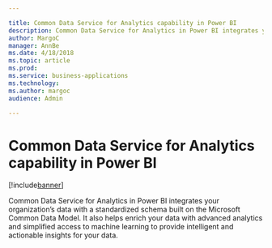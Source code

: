 ```yaml
---

title: Common Data Service for Analytics capability in Power BI
description: Common Data Service for Analytics in Power BI integrates your organization’s data with a standardized schema built on the Microsoft Common Data Model.
author: MargoC
manager: AnnBe
ms.date: 4/18/2018
ms.topic: article
ms.prod: 
ms.service: business-applications
ms.technology: 
ms.author: margoc
audience: Admin

---
```

#  Common Data Service for Analytics capability in Power BI




[!include[banner](../../includes/banner.md)]

Common Data Service for Analytics in Power BI integrates your organization’s
data with a standardized schema built on the Microsoft Common Data Model. It
also helps enrich your data with advanced analytics and simplified access to
machine learning to provide intelligent and actionable insights for your data.
